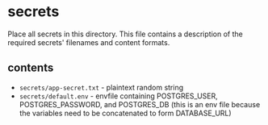 # secrets

Place all secrets in this directory. This file contains a description of the required secrets' filenames and content formats.

## contents

* `secrets/app-secret.txt` - plaintext random string
* `secrets/default.env` - envfile containing POSTGRES_USER, POSTGRES_PASSWORD, and POSTGRES_DB (this is an env file because the variables need to be concatenated to form DATABASE_URL)
